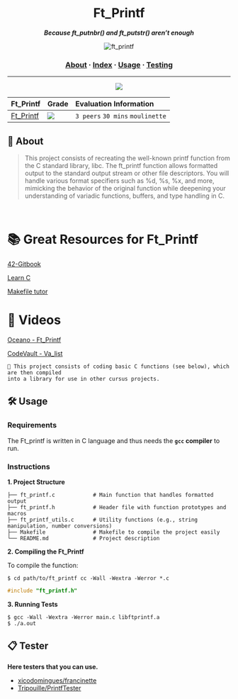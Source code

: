 <h1 align="center">
	Ft_Printf
</h1>

<p align="center">
	<b><i>Because ft_putnbr() and ft_putstr() aren’t enough</i></b><br>
</p>

<p align="center">
  <img src="https://github.com/user-attachments/assets/3be57328-f678-4b26-b7c3-f8b35579bc52" alt="ft_printf">
</p>

<h3 align="center">
	<a href="#%EF%B8%8F-about">About</a>
	<span> · </span>
	<a href="#-index">Index</a>
	<span> · </span>
	<a href="#%EF%B8%8F-usage">Usage</a>
	<span> · </span>
	<a href="#-testing">Testing</a>
</h3>

---
<be>

<div align="center">
	<img src="https://user-images.githubusercontent.com/101434516/202159991-adaddef4-8289-4e32-8fe2-c447b73e665e.png">
</div>


<div align="center">

| Ft_Printf | Grade | Evaluation Information |
| :--- | :--- | :--- |
| [Ft_Printf](https://github.com/anjinhogustavo/42-Common-Core---Printf/blob/main/ft_printf.c) | <img src="https://img.shields.io/badge/100%20%2F%20100-success"/> | `3 peers` `30 mins` `moulinette` |

</div>


## 📝 About 

> This project consists of recreating the well-known printf function from the C standard library, libc. The ft_printf function allows formatted output to the standard output stream or other file descriptors. You will handle various format specifiers such as %d, %s, %x, and more, mimicking the behavior of the original function while deepening your understanding of variadic functions, buffers, and type handling in C.
<br>

# 📚 Great Resources for Ft_Printf

[42-Gitbook](https://42-cursus.gitbook.io/guide)

[Learn C](https://www.learn-c.org/)

[Makefile tutor](https://www.cs.colby.edu/maxwell/courses/tutorials/maketutor/)

# 🎥 Videos 

[Oceano - Ft_Printf](https://www.youtube.com/watch?v=byRw36Y3Hjs&t=945s&pp=ygUVZnRfcHJpbnRmIHR1dG9yaWFsIDQy)

[CodeVault - Va_list](https://www.youtube.com/watch?v=oDC208zvsdg&pp=ygUadmFyaWFkaWMgc3RhdGljYSBleHBsYWluZWQ%3D)



	🚀 This project consists of coding basic C functions (see below), which are then compiled
	into a library for use in other cursus projects.

 
## 🛠️ Usage

### Requirements

The Ft_printf is written in C language and thus needs the **`gcc` compiler** to run.

### Instructions

**1. Project Structure**
```
├── ft_printf.c            # Main function that handles formatted output
├── ft_printf.h            # Header file with function prototypes and macros
├── ft_printf_utils.c      # Utility functions (e.g., string manipulation, number conversions)
├── Makefile               # Makefile to compile the project easily
└── README.md              # Project description
```
**2. Compiling the Ft_Printf**

To compile the function:

```shell
$ cd path/to/ft_printf cc -Wall -Wextra -Werror *.c
```

```C
#include "ft_printf.h"
```

**3. Running Tests**
```
$ gcc -Wall -Wextra -Werror main.c libftprintf.a
$ ./a.out
```

## 📋 Tester

**Here testers that you can use.**

* [xicodomingues/francinette](https://github.com/xicodomingues/francinette)
* [Tripouille/PrintfTester](https://github.com/Tripouille/printfTester)
